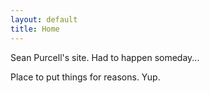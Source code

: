 ```yaml
---
layout: default
title: Home
---
```


Sean Purcell's site.  Had to happen someday...

Place to put things for reasons.  Yup.
